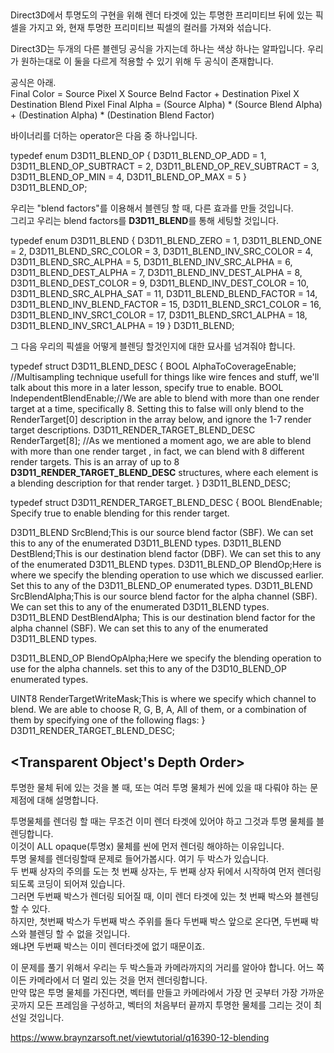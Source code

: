 


## <The Blending Equation>

Direct3D에서 투명도의 구현을 위해 렌더 타겟에 있는 투명한 프리미티브 뒤에 있는 픽셀을 가지고 와,
현재 투명한 프리미티브 픽셀의 컬러를 가져와 섞습니다.<br>

Direct3D는 두개의 다른 블렌딩 공식을 가지는데 하나는 색상 하나는 알파입니다. 
우리가 원하는대로 이 둘을 다르게 적용할 수 있기 위해 두 공식이 존재합니다. <br>

  공식은 아래.<br>
Final Color = Source Pixel X Source Belnd Factor + Destination Pixel X Destination Blend Pixel
Final Alpha = (Source Alpha) * (Source Blend Alpha) + (Destination Alpha) * (Destination Blend Factor)

바이너리를 더하는 operator은 다음 중 하나입니다.<br>

typedef enum D3D11_BLEND_OP {
  D3D11_BLEND_OP_ADD            = 1,
  D3D11_BLEND_OP_SUBTRACT       = 2,
  D3D11_BLEND_OP_REV_SUBTRACT   = 3,
  D3D11_BLEND_OP_MIN            = 4,
  D3D11_BLEND_OP_MAX            = 5 
} D3D11_BLEND_OP;


우리는 "blend factors"를 이용해서 블렌딩 할 때, 다른 효과를 만들 것입니다.<br>
  그리고 우리는 blend factors를 <b>D3D11_BLEND</b>를 통해 세팅할 것입니다.<br>

typedef enum D3D11_BLEND {
  D3D11_BLEND_ZERO               = 1,
  D3D11_BLEND_ONE                = 2,
  D3D11_BLEND_SRC_COLOR          = 3,
  D3D11_BLEND_INV_SRC_COLOR      = 4,
  D3D11_BLEND_SRC_ALPHA          = 5,
  D3D11_BLEND_INV_SRC_ALPHA      = 6,
  D3D11_BLEND_DEST_ALPHA         = 7,
  D3D11_BLEND_INV_DEST_ALPHA     = 8,
  D3D11_BLEND_DEST_COLOR         = 9,
  D3D11_BLEND_INV_DEST_COLOR     = 10,
  D3D11_BLEND_SRC_ALPHA_SAT      = 11,
  D3D11_BLEND_BLEND_FACTOR       = 14,
  D3D11_BLEND_INV_BLEND_FACTOR   = 15,
  D3D11_BLEND_SRC1_COLOR         = 16,
  D3D11_BLEND_INV_SRC1_COLOR     = 17,
  D3D11_BLEND_SRC1_ALPHA         = 18,
  D3D11_BLEND_INV_SRC1_ALPHA     = 19 
} D3D11_BLEND;

그 다음 우리의 픽셀을 어떻게 블렌딩 할것인지에 대한 묘사를 넘겨줘야 합니다.<br>

typedef struct D3D11_BLEND_DESC {
  BOOL                           AlphaToCoverageEnable; //Multisampling technique usefull for things like wire fences and stuff, 
						we'll talk about this more in a later lesson, specify true to enable.
  BOOL                           IndependentBlendEnable;//We are able to blend with more than one render target at a time, specifically 8. 
						Setting this to false will only blend to the RenderTarget[0] description in the array below, 
							and ignore the 1-7 render target descriptions.
  D3D11_RENDER_TARGET_BLEND_DESC RenderTarget[8]; //As we mentioned a moment ago, we are able to blend with more than one render target
						, in fact, we can blend with 8 different render targets. 
						This is an array of up to 8 <b>D3D11_RENDER_TARGET_BLEND_DESC</b> structures, 
							where each element is a blending description for that render target.
} D3D11_BLEND_DESC;


typedef struct D3D11_RENDER_TARGET_BLEND_DESC {
  BOOL           BlendEnable;  Specify true to enable blending for this render target.

  D3D11_BLEND    SrcBlend;This is our source blend factor (SBF). We can set this to any of the enumerated D3D11_BLEND types.
  D3D11_BLEND    DestBlend;This is our destination blend factor (DBF). We can set this to any of the enumerated D3D11_BLEND types.
  D3D11_BLEND_OP BlendOp;Here is where we specify the blending operation to use which we discussed earlier. Set this to any of the D3D11_BLEND_OP enumerated types.
  D3D11_BLEND    SrcBlendAlpha;This is our source blend factor for the alpha channel (SBF). We can set this to any of the enumerated D3D11_BLEND types.
  D3D11_BLEND    DestBlendAlpha; This is our destination blend factor for the alpha channel (SBF). We can set this to any of the enumerated D3D11_BLEND types.

  D3D11_BLEND_OP BlendOpAlpha;Here we specify the blending operation to use for the alpha channels. set this to any of the D3D10_BLEND_OP enumerated types.

  UINT8          RenderTargetWriteMask;This is where we specify which channel to blend. We are able to choose R, G, B, A, All of them, or a combination of them by specifying one of the following flags:
} D3D11_RENDER_TARGET_BLEND_DESC;


## <Transparent Object's Depth Order>

 투명한 물체 뒤에 있는 것을 볼 때, 또는 여러 투명 물체가 씬에 있을 때 다뤄야 하는 문제점에 대해 설명합니다.<br>

투명물체를 렌더링 할 때는 무조건 이미 렌더 타겟에 있어야 하고 그것과 투명 물체를 블렌딩합니다.<br>
이것이 ALL opaque(투명x) 물체를 씬에 먼저 렌더링 해야하는 이유입니다. <br>
투명 물체를 렌더링할때 문제로 들어가봅시다. 여기 두 박스가 있습니다. <br>
두 번째 상자의 주의를 도는 첫 번째 상자는, 두 번째 상자 뒤에서 시작하여 먼저 렌더링되도록 코딩이 되어져 있습니다.<br>
그러면 두번째 박스가 렌더링 되어질 때, 이미 렌더 타겟에 있는 첫 번째 박스와 블렌딩 할 수 있다. <br>
하지만, 첫번째 박스가 두번째 박스 주위를 돌다 두번째 박스 앞으로 온다면, 두번째 박스와 블렌딩 할 수 없을 것입니다.<br>
왜냐면 두번째 박스는 이미 렌더타겟에 없기 때문이죠.<br>

이 문제를 풀기 위해서 우리는 두 박스들과 카메라까지의 거리를 알아야 합니다. 어느 쪽이든 카메라에서 더 멀리 있는 것을 먼저 렌더링합니다.<br>
만약 많은 투명 물체를 가진다면, 벡터를 만들고 카메라에서 가장 먼 곳부터 가장 가까운 곳까지 모든 프레임을 구성하고, 벡터의 처음부터 끝까지 투명한 물체를 그리는 것이 최선일 것입니다.<br>




  https://www.braynzarsoft.net/viewtutorial/q16390-12-blending
